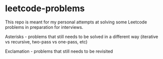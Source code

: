 # leetcode-problems

This repo is meant for my personal attempts at solving some Leetcode problems in preparation for interviews.

Asterisks - problems that still needs to be solved in a different way (iterative vs recursive, two-pass vs one-pass, etc)

Exclamation - problems that still needs to be revisited
